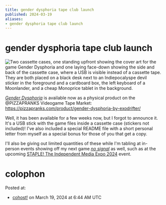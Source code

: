 ```yaml
---
title: gender dysphoria tape club launch
published: 2024-03-19
aliases:
- gender dysphoria tape club launch
---
```


# gender dysphoria tape club launch

![Two cassette cases, one standing upfront showing the cover art for the game Gender Dysphoria and one laying face-down showing the side and back of the cassette case, where a USB is visible instead of a cassette tape. They are both placed on a black desk next to an Indiepocalyspe devil sticker in the foreground and a cardboard box, the left keyboard of a Moonlander, and a cheap Monoprice tablet in the background.](20240319_gender-dysphoria-tape-club-launch-tape.png)

_[Gender Dysphoria](../presskits/gender-dysphoria.md)_ is available now as a physical product on the @PIZZAPRANKS Videogame Tape Market: https://pizzapranks.com/product/gender-dysphoria-by-exodrifter/

Well, it has been available for a few weeks now, but I forgot to announce it. It's a USB stick with the game files inside a cassette case (stickers not included)! I've also included a special README file with a short personal letter from myself as a special bonus for those of you that get a copy.

I'll also be giving out limited quantities of these while I'm tabling at in-person events showing off my next game _[no signal](../presskits/no-signal.md)_ as well, such as at the upcoming [STAPLE! The Independent Media Expo 2024](https://www.eventbrite.com/e/staple-the-independent-media-expo-2024-tickets-813467231387) event.

# colophon

Posted at:
- [cohost!](https://cohost.org/exodrifter/post/5162027-gender-dysphoria-tap) on March 19, 2024 at 6:44 AM UTC
